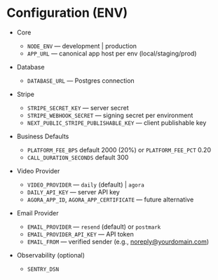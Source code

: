 # Configuration (ENV)

- Core
  - `NODE_ENV` — development | production
  - `APP_URL` — canonical app host per env (local/staging/prod)

- Database
  - `DATABASE_URL` — Postgres connection

- Stripe
  - `STRIPE_SECRET_KEY` — server secret
  - `STRIPE_WEBHOOK_SECRET` — signing secret per environment
  - `NEXT_PUBLIC_STRIPE_PUBLISHABLE_KEY` — client publishable key

- Business Defaults
  - `PLATFORM_FEE_BPS` default 2000 (20%) or `PLATFORM_FEE_PCT` 0.20
  - `CALL_DURATION_SECONDS` default 300

- Video Provider
  - `VIDEO_PROVIDER` — `daily` (default) | `agora`
  - `DAILY_API_KEY` — server API key
  - `AGORA_APP_ID`, `AGORA_APP_CERTIFICATE` — future alternative

- Email Provider
  - `EMAIL_PROVIDER` — `resend` (default) or `postmark`
  - `EMAIL_PROVIDER_API_KEY` — API token
  - `EMAIL_FROM` — verified sender (e.g., noreply@yourdomain.com)

- Observability (optional)
  - `SENTRY_DSN`

